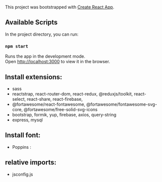 This project was bootstrapped with [Create React App](https://github.com/facebook/create-react-app).

## Available Scripts

In the project directory, you can run:

### `npm start`

Runs the app in the development mode.<br />
Open [http://localhost:3000](http://localhost:3000) to view it in the browser.

## Install extensions:
- sass
- reactstrap, react-router-dom, react-redux, @reduxjs/toolkit, react-select,  react-share, react-firebase, 
- @fortawesome/react-fontawesome, @fortawesome/fontawesome-svg-core, @fortawesome/free-solid-svg-icons
- bootstrap, formik, yup, firebase, axios, query-string
- express, mysql

## Install font: 
- Poppins : <link href="https://fonts.googleapis.com/css2?family=Poppins:ital,wght@0,400;0,700;1,400;1,700&display=swap" rel="stylesheet">

## relative imports:
- jsconfig.js

